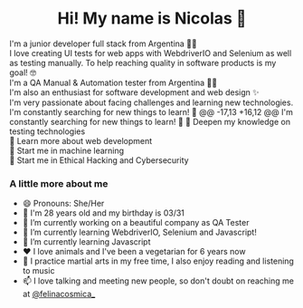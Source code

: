 <h1 align=center>Hi! My name is Nicolas 👋</h1>

I'm a junior developer full stack from Argentina :man_technologist:  
I love creating UI tests for web apps with WebdriverIO and Selenium as well as testing manually. To help reaching quality in software products is my goal! 🤓  
I'm a QA Manual & Automation tester from Argentina :woman_technologist:  
I'm also an enthusiast for software development and web design ✨  
I'm very passionate about facing challenges and learning new technologies.  
I'm constantly searching for new things to learn!  🧠
@@ -17,13 +16,12 @@ I'm constantly searching for new things to learn!  🧠
💛 Deepen my knowledge on testing technologies  
💚 Learn more about web development  
🧡 Start me in machine learning  
💜 Start me in Ethical Hacking and Cybersecurity  

### A little more about me
- 😄 Pronouns: She/Her
- 🎂 I'm 28 years old and my birthday is 03/31
- 🔭 I’m currently working on a beautiful company as QA Tester
- 🌱 I’m currently learning WebdriverIO, Selenium and Javascript!
- 🌱 I’m currently learning Javascript
- ❤️ I love animals and I've been a vegetarian for 6 years now
- 🥋 I practice martial arts in my free time, I also enjoy reading and listening to music
- 📫 I love talking and meeting new people, so don't doubt on reaching me at [@felinacosmica_](https://www.instagram.com/felinacosmica_/)
